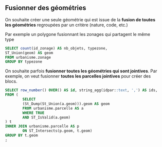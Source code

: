 ## Fusionner des géométries

On souhaite créer une seule géométrie qui est issue de la **fusion de toutes les géométries** regroupées par un critère (nature, code, etc.)

Par exemple un polygone fusionnant les zonages qui partagent le même type

```sql
SELECT count(id_zonage) AS nb_objets, typezone,
ST_Union(geom) AS geom
FROM urbanisme.zonage
GROUP BY typezone
```

On souhaite parfois **fusionner toutes les géométries qui sont jointives**.
Par exemple, on veut fusionner **toutes les parcelles jointives** pour créer des blocs.

```sql
SELECT row_number() OVER() AS id, string_agg(idpar::text, ',') AS ids, t.geom
FROM (
        SELECT
        (St_Dump(St_Union(a.geom))).geom AS geom
        FROM urbanisme.parcelle AS a
        WHERE TRUE
        AND ST_IsValid(a.geom)
) t
INNER JOIN urbanisme.parcelle AS p
        ON ST_Intersects(p.geom, t.geom)
GROUP BY t.geom
;
```
